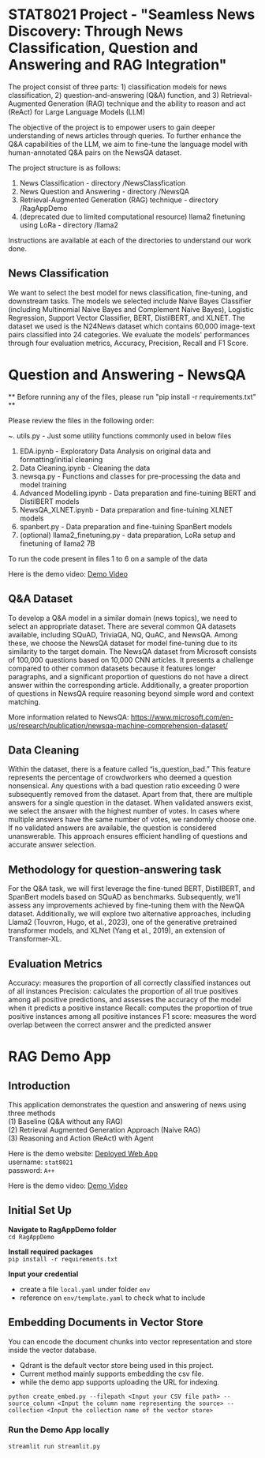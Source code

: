 # STAT8021 Project - "Seamless News Discovery: Through News Classification, Question and Answering and RAG Integration"
The project consist of three parts: 1) classification models for news classification, 2) question-and-answering (Q&A) function, and 3) Retrieval-Augmented Generation (RAG) technique and the ability to reason and act (ReAct) for Large Language Models (LLM)

The objective of the project is to empower users to gain deeper understanding of news articles through queries. To further enhance the Q&A capabilities of the LLM, we aim to fine-tune the language model with human-annotated Q&A pairs on the NewsQA dataset.

The project structure is as follows:
1. News Classification - directory /NewsClassfication
2. News Question and Answering - directory /NewsQA
3. Retrieval-Augmented Generation (RAG) technique - directory /RagAppDemo
4. (deprecated due to limited computational resource) llama2 finetuning using LoRa - directory /llama2

Instructions are available at each of the directories to understand our work done.

## News Classification
We want to select the best model for news classification, fine-tuning, and downstream tasks. The models we selected include Naive Bayes Classifier (including Multinomial Naive Bayes and Complement Naive Bayes), Logistic Regression, Support Vector Classifier, BERT, DistilBERT, and XLNET. The dataset we used is the N24News dataset which contains 60,000 image-text pairs classified into 24 categories. We evaluate the models' performances through four evaluation metrics, Accuracy, Precision, Recall and F1 Score.


# Question and Answering - NewsQA
** Before running any of the files, please run "pip install -r requirements.txt" **

Please review the files in the following order:

~. utils.py - Just some utility functions commonly used in below files

1. EDA.ipynb - Exploratory Data Analysis on original data and formatting/initial cleaning
2. Data Cleaning.ipynb - Cleaning the data
3. newsqa.py - Functions and classes for pre-processing the data and model training
4. Advanced Modelling.ipynb - Data preparation and fine-tuining BERT and DistilBERT models
5. NewsQA_XLNET.ipynb - Data preparation and fine-tuining XLNET models 
6. spanbert.py - Data preparation and fine-tuining SpanBert models
7. (optional) llama2_finetuning.py - data preparation, LoRa setup and finetuning of llama2 7B

To run the code present in files 1 to 6 on a sample of the data

Here is the demo video: [Demo Video](https://youtu.be/I3ZkaD78Q4I) <be>


## Q&A Dataset
To develop a Q&A model in a similar domain (news topics), we need to select an appropriate dataset. There are several common QA datasets available, including SQuAD, TriviaQA, NQ, QuAC, and NewsQA. Among these, we choose the NewsQA dataset for model fine-tuning due to its similarity to the target domain. The NewsQA dataset from Microsoft consists of 100,000 questions based on 10,000 CNN articles. It presents a challenge compared to other common datasets because it features longer paragraphs, and a significant proportion of questions do not have a direct answer within the corresponding article. Additionally, a greater proportion of questions in NewsQA require reasoning beyond simple word and context matching.

More information related to NewsQA: https://www.microsoft.com/en-us/research/publication/newsqa-machine-comprehension-dataset/

## Data Cleaning
Within the dataset, there is a feature called “is_question_bad.” This feature represents the percentage of crowdworkers who deemed a question nonsensical. Any questions with a bad question ratio exceeding 0 were subsequently removed from the dataset. Apart from that, there are multiple answers for a single question in the dataset. When validated answers exist, we select the answer with the highest number of votes. In cases where multiple answers have the same number of votes, we randomly choose one. If no validated answers are available, the question is considered unanswerable. This approach ensures efficient handling of questions and accurate answer selection.

## Methodology for question-answering task
For the Q&A task, we will first leverage the fine-tuned BERT, DistilBERT, and SpanBert models based on SQuAD as benchmarks. Subsequently, we’ll assess any improvements achieved by fine-tuning them with the NewQA dataset. Additionally, we will explore two alternative approaches, including Llama2 (Touvron, Hugo, et al., 2023), one of the generative pretrained transformer models, and XLNet (Yang et al., 2019), an extension of Transformer-XL.

## Evaluation Metrics
Accuracy: measures the proportion of all correctly classified instances out of all instances
Precision: calculates the proportion of all true positives among all positive predictions, and assesses the accuracy of the model when it predicts a positive instance
Recall: computes the proportion of true positive instances among all positive instances
F1 score: measures the word overlap between the correct answer and the predicted answer

# RAG Demo App

## Introduction

This application demonstrates the question and answering of news using three methods <br>
(1) Baseline (Q&A without any RAG) <br>
(2) Retrieval Augmented Generation Approach (Naive RAG) <br>
(3) Reasoning and Action (ReAct) with Agent <br>

Here is the demo website:
[Deployed Web App](http://stat8021newsdemo.azurewebsites.net) <br>
username: `stat8021` <br>
password: `A++` <br>

Here is the demo video:
[Demo Video](https://vimeo.com/938652702?share=copy) <br>

## Initial Set Up
**Navigate to RagAppDemo folder** <br>
`cd RagAppDemo`

**Install required packages** <br>
`pip install -r requirements.txt`

**Input your credential**
- create a file `local.yaml` under folder `env`
- reference on `env/template.yaml` to check what to include <br>

## Embedding Documents in Vector Store
You can encode the document chunks into vector representation and store inside the vector database. <br>
- Qdrant is the default vector store being used in this project.
- Current method mainly supports embedding the csv file.
- while the demo app supports uploading the URL for indexing.
  
```
python create_embed.py --filepath <Input your CSV file path> --source_column <Input the column name representing the source> --collection <Input the collection name of the vector store>
```
### Run the Demo App locally
```
streamlit run streamlit.py
```
